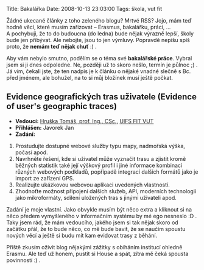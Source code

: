 Title: Bakalářka
Date: 2008-10-13 23:03:00
Tags: škola, vut fit

Žádné ukecané články z toho zeleného blogu? Mrtvé RSS? Jojo, mám teď hodně věcí, které musím zařizovat – Erasmus, bakalářku, práci, … A pochybuji, že to do budoucna (do ledna) bude nějak výrazně lepší, školy bude jen přibývat. Ale nebojte, jsou to jen výmluvy. Popravdě nepíšu spíš proto, že **nemám teď nějak chuť** :) .

Aby vám nebylo smutno, podělím se o téma své **bakalářské práce**. Vybral jsem si ji dnes odpoledne. Ne, později už to skoro nešlo, termín je půlnoc ;) . Já vím, čekali jste, že ten nadpis je k článku o nějaké vnadné slečně s Bc. před jménem, ale bohužel, na to si můj bložínek musí ještě počkat.

## Evidence geografických tras uživatele (Evidence of user's geographic traces)

-   **Vedoucí:** [Hruška Tomáš, prof. Ing., CSc.](http://www.fit.vutbr.cz/~hruska/), [UIFS FIT VUT](http://www.fit.vutbr.cz/units/UIFS/)
-   **Přihlášen:** Javorek Jan
-   **Zadání:**

1.  Prostudujte dostupné webové služby typu mapy, nadmořská výška, počasí apod.
2.  Navrhněte řešení, kde si uživatel může vyznačit trasu a zjistit kromě běžných statistik také její výškový profil i jiné informace kombinací různých webových podkladů, popřípadě integrací dalších formátů jako je import ze zařízení GPS.
3.  Realizujte ukázkovou webovou aplikaci uvedených vlastností.
4.  Zhodnoťte možnost připojení dalších služeb, API, moderních technologií jako mikroformáty, sdílení uložených tras s jinými uživateli apod.


Zadání je moje vlastní. Jako obvykle musím být něco extra a kliknout si na něco předem vymyšleného v informačním systému by mé ego nesneslo :D . Taky jsem rád, že mám vedoucího, jakého jsem si tak nějak skoro od začátku přál, že to bude něco, co mě bude bavit, že se naučím spoustu nových věcí a ještě si budu mít kam evidovat trasy z běhání.

Příště zkusím oživit blog nějakými zážitky s obíháním institucí ohledně Erasmu. Ale teď už honem, pustit si House a spát, zítra mě čeká spousta povinností :) .